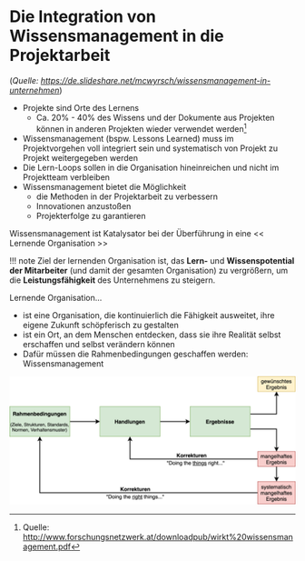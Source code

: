# Die Integration von Wissensmanagement in die Projektarbeit  
(_Quelle: https://de.slideshare.net/mcwyrsch/wissensmanagement-in-unternehmen_)

* Projekte sind Orte des Lernens
    * Ca. 20% - 40% des Wissens und der Dokumente aus Projekten können in anderen Projekten wieder verwendet werden[^2]
* Wissensmanagement (bspw. Lessons Learned) muss im Projektvorgehen voll integriert sein und systematisch von Projekt zu Projekt weitergegeben werden
* Die Lern-Loops sollen in die Organisation hineinreichen und nicht im Projektteam verbleiben
* Wissensmanagement bietet die Möglichkeit 
    - die Methoden in der Projektarbeit zu verbessern 
    - Innovationen anzustoßen 
    - Projekterfolge zu garantieren
[^2]: Quelle: http://www.forschungsnetzwerk.at/downloadpub/wirkt%20wissensmanagement.pdf


Wissensmanagement ist Katalysator bei der Überführung in eine << Lernende Organisation >>

!!! note
    Ziel der lernenden Organisation ist, das **Lern-** und **Wissenspotential der Mitarbeiter** (und damit der gesamten Organisation) zu vergrößern, um die **Leistungsfähigkeit** des  Unternehmens zu steigern. 

Lernende Organisation...

* ist eine Organisation, die kontinuierlich die Fähigkeit ausweitet, ihre eigene Zukunft schöpferisch zu gestalten
* ist ein Ort, an dem Menschen entdecken, dass sie ihre Realität selbst erschaffen und selbst verändern können 
* Dafür müssen die Rahmenbedingungen geschaffen werden: Wissensmanagement

![image](./../../figures/lernende_organisation.png)